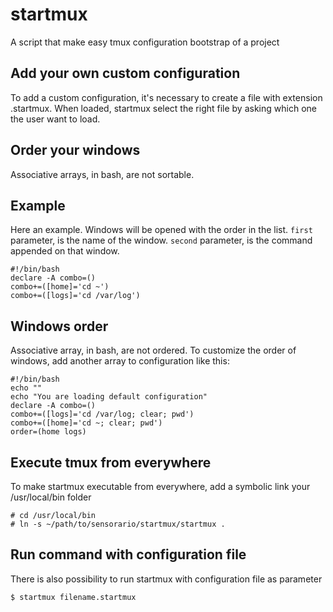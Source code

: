 # startmux

A script that make easy tmux configuration bootstrap of a project

## Add your own custom configuration

To add a custom configuration, it's necessary to create a file with extension .startmux. When loaded, startmux select the right file by asking which one the user want to load.

## Order your windows

Associative arrays, in bash, are not sortable.

## Example

Here an example. Windows will be opened with the order in the list. `first` parameter, is the name of the window. `second` parameter, is the command appended on that window.

    #!/bin/bash
    declare -A combo=()
    combo+=([home]='cd ~')
    combo+=([logs]='cd /var/log')

## Windows order

Associative array, in bash, are not ordered. To customize the order of windows, add another array to configuration like this:

    #!/bin/bash
    echo ""
    echo "You are loading default configuration"
    declare -A combo=()
    combo+=([logs]='cd /var/log; clear; pwd')
    combo+=([home]='cd ~; clear; pwd')
    order=(home logs)

## Execute tmux from everywhere

To make startmux executable from everywhere, add a symbolic link your /usr/local/bin folder

    # cd /usr/local/bin
    # ln -s ~/path/to/sensorario/startmux/startmux .

## Run command with configuration file

There is also possibility to run startmux with configuration file as parameter

    $ startmux filename.startmux
